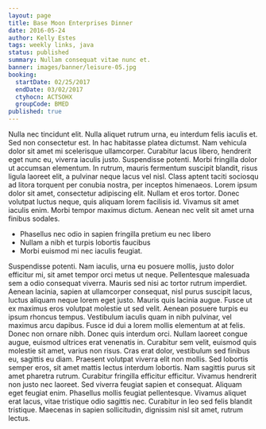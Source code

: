 ```yaml
---
layout: page
title: Base Moon Enterprises Dinner
date: 2016-05-24
author: Kelly Estes
tags: weekly links, java
status: published
summary: Nullam consequat vitae nunc et.
banner: images/banner/leisure-05.jpg
booking:
  startDate: 02/25/2017
  endDate: 03/02/2017
  ctyhocn: ACTSOHX
  groupCode: BMED
published: true
---
```

Nulla nec tincidunt elit. Nulla aliquet rutrum urna, eu interdum felis iaculis et. Sed non consectetur est. In hac habitasse platea dictumst. Nam vehicula dolor sit amet mi scelerisque ullamcorper. Curabitur lacus libero, hendrerit eget nunc eu, viverra iaculis justo. Suspendisse potenti. Morbi fringilla dolor ut accumsan elementum. In rutrum, mauris fermentum suscipit blandit, risus ligula laoreet elit, a pulvinar neque lacus vel nisl. Class aptent taciti sociosqu ad litora torquent per conubia nostra, per inceptos himenaeos. Lorem ipsum dolor sit amet, consectetur adipiscing elit. Nullam et eros tortor. Donec volutpat luctus neque, quis aliquam lorem facilisis id. Vivamus sit amet iaculis enim. Morbi tempor maximus dictum. Aenean nec velit sit amet urna finibus sodales.

* Phasellus nec odio in sapien fringilla pretium eu nec libero
* Nullam a nibh et turpis lobortis faucibus
* Morbi euismod mi nec iaculis feugiat.

Suspendisse potenti. Nam iaculis, urna eu posuere mollis, justo dolor efficitur mi, sit amet tempor orci metus ut neque. Pellentesque malesuada sem a odio consequat viverra. Mauris sed nisi ac tortor rutrum imperdiet. Aenean lacinia, sapien at ullamcorper consequat, nisl purus suscipit lacus, luctus aliquam neque lorem eget justo. Mauris quis lacinia augue. Fusce ut ex maximus eros volutpat molestie ut sed velit. Aenean posuere turpis eu ipsum rhoncus tempus. Vestibulum iaculis quam in nibh pulvinar, vel maximus arcu dapibus. Fusce id dui a lorem mollis elementum at at felis.
Donec non ornare nibh. Donec quis interdum orci. Nullam laoreet congue augue, euismod ultrices erat venenatis in. Curabitur sem velit, euismod quis molestie sit amet, varius non risus. Cras erat dolor, vestibulum sed finibus eu, sagittis eu diam. Praesent volutpat viverra elit non mollis. Sed lobortis semper eros, sit amet mattis lectus interdum lobortis. Nam sagittis purus sit amet pharetra rutrum. Curabitur fringilla efficitur efficitur. Vivamus hendrerit non justo nec laoreet. Sed viverra feugiat sapien et consequat. Aliquam eget feugiat enim. Phasellus mollis feugiat pellentesque. Vivamus aliquet erat lacus, vitae tristique odio sagittis nec. Curabitur in leo sed felis blandit tristique. Maecenas in sapien sollicitudin, dignissim nisl sit amet, rutrum lectus.

